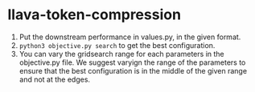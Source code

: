 # llava-token-compression

1) Put the downstream performance in values.py, in the given format.
2) ```python3 objective.py search``` to get the best configuration.
3) You can vary the gridsearch range for each parameters in the objective.py file. We suggest varyign the range of the parameters to ensure that the best configuration is in the middle of the given range and not at the edges.
